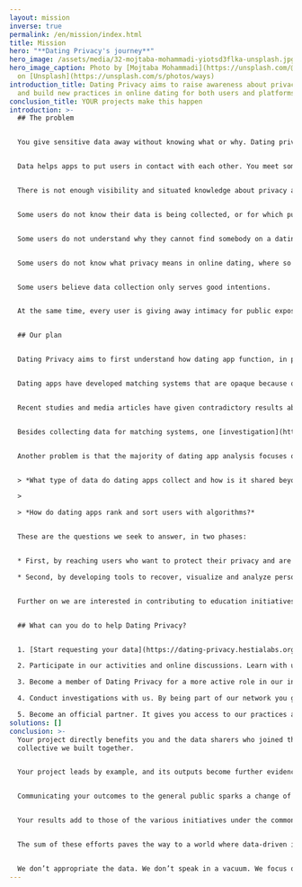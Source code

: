 ```yaml
---
layout: mission
inverse: true
permalink: /en/mission/index.html
title: Mission
hero: "**Dating Privacy's journey**"
hero_image: /assets/media/32-mojtaba-mohammadi-yiotsd3flka-unsplash.jpg
hero_image_caption: Photo by [Mojtaba Mohammadi](https://unsplash.com/@mojitaba)
  on [Unsplash](https://unsplash.com/s/photos/ways)
introduction_title: Dating Privacy aims to raise awareness about privacy risks
  and build new practices in online dating for both users and platforms
conclusion_title: YOUR projects make this happen
introduction: >-
  ## The problem 


  You give sensitive data away without knowing what or why. Dating privacy seeks to clarify that uncertainty to protect your privacy. We want to balance the benefits and disadvantages of sharing your intimate information so you can take control of your exposure online; and at the same time to make dating apps best tailored to user’s interests and not merely for commercial enterprises.


  Data helps apps to put users in contact with each other. You meet somebody outside your network and with different characteristics who you didn’t even know you liked. But it also comes with privacy risks: unknown users see a lot of information about your identity, you are only introduced to people who the app considers right for you, you meet people without any guarantees about their real identity, your data is used for ads that are not necessarily relevant to your tastes but help the app earn money.


  There is not enough visibility and situated knowledge about privacy and data protection on dating apps. A general definition of privacy does not apply to every app type. Plus, when you are dating you are interested in establishing trust with your potential date and also with the app introducing you to other people. We seek to raise awareness about privacy risks, as well as develop the potentialities of having new ethical, fair and collective values for the use of technologies and privacy.


  Some users do not know their data is being collected, or for which purposes. 


  Some users do not understand why they cannot find somebody on a dating app.


  Some users do not know what privacy means in online dating, where so much sensitive data is exposed.


  Some users believe data collection only serves good intentions.


  At the same time, every user is giving away intimacy for public exposure without control. Some users are being discriminated against, exposed to undesirable persons, and are victims of abuse by other users: harassment, identity theft, romance scams, and even sexual assault, without the app being able to help you. 


  ## Our plan 


  Dating Privacy aims to first understand how dating app function, in particular regarding data collection and data processing, and what the consequences are for user privacy and interactions (who is presented to whom). Secondly, to offer users a tool to visualize and understand the dating app data ecosystem and their personal usage; thus contributing to data literacy. 


  Dating apps have developed matching systems that are opaque because of intellectual property. This opacity affects privacy, and ultimately, how subjects find a potential partner online. Therefore, users do not have visibility today on what personal data is collected from their accounts, nor how it is used to present them profiles, or for commercial purposes like advertisement.


  Recent studies and media articles have given contradictory results about the influence of dating app algorithms on couples. Dating apps are designed as recommendation systems, applying machine learning techniques that score and rank users online to be presented to others. This can have either positive or negative effects on couple formation. On one side, studies affirm that couples who met through dating apps have different socioeconomic status which increases diversity. On the other, dating apps reproduce a patriarchal model by presenting women with a lower socioeconomic status to men who have a better position.


  Besides collecting data for matching systems, one [investigation](https://fil.forbrukerradet.no/wp-content/uploads/2020/01/mnemonic-security-test-report-v1.0.pdf) conducted by the Norwegian Consumer Council shows dating apps also collect data that is shared with third parties for commercial profit; i.e. for dating app partners, connected social networks and external investors.


  Another problem is that the majority of dating app analysis focuses on understanding heterosexual practices, while ignoring other communities with different identities. They do not know how the dating app data ecosystem and the use of algorithms affect the results a user can obtain in the app.


  > *What type of data do dating apps collect and how is it shared beyond the platform?*

  >

  > *How do dating apps rank and sort users with algorithms?* 


  These are the questions we seek to answer, in two phases:


  * First, by reaching users who want to protect their privacy and are affected by how app's work, offering them a space where they are heard. In a world where dating apps do not take responsibility for users’ concerns and problems this matters

  * Second, by developing tools to recover, visualize and analyze personal data. This will help to break the monopoly of dating platforms on sensitive data and to learn about privacy and processes related to data collection, processing and analysis.


  Further on we are interested in contributing to education initiatives and conducting research in collaboration with schools, academia and other educational institutions.


  ## What can you do to help Dating Privacy? 


  1. [Start requesting your data](https://dating-privacy.hestialabs.org/en/act/sar/) to understand what traces about yourself and your dating preferences you leave online.

  2. Participate in our activities and online discussions. Learn with us about privacy, how dating apps work and user practices.

  3. Become a member of Dating Privacy for a more active role in our initiatives and to help develop and implement your ideas.

  4. Conduct investigations with us. By being part of our network you gain an edge in the state of the art, you build action research with us and share knowledge in keeping with our open-source ethos.

  5. Become an official partner. It gives you access to our practices and preoccupations in online dating. You can help create a different standard of privacy.
solutions: []
conclusion: >-
  Your project directly benefits you and the data sharers who joined the data
  collective we built together.


  Your project leads by example, and its outputs become further evidence of a possible world where people decide how and why their data is used.


  Communicating your outcomes to the general public sparks a change of mindset in some and ideas for new projects in others.


  Your results add to those of the various initiatives under the common HestiaLabs umbrella. Their impact is multiplied and they are part of the global movement of data reappropriation by users.


  The sum of these efforts paves the way to a world where data-driven innovations are made in collaboration with the people who produce them, and not without their consent anymore.


  We don’t appropriate the data. We don’t speak in a vacuum. We focus on the very concrete development of legal and technical mechanisms to enable trust and data-driven bottom-up innovation in a sustainable way.
---
```

